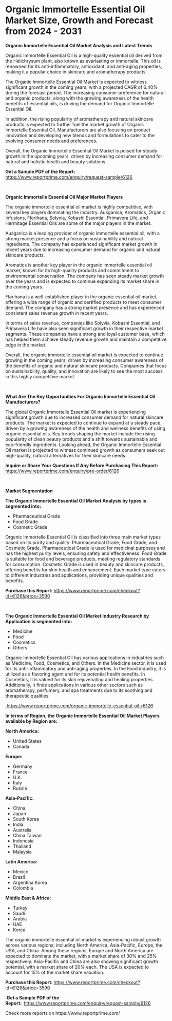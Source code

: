<p><h1>Organic Immortelle Essential Oil Market Size, Growth and Forecast from 2024 - 2031</h1></p><p><strong>Organic Immortelle Essential Oil Market Analysis and Latest Trends</strong></p>
<p><p>Organic Immortelle Essential Oil is a high-quality essential oil derived from the Helichrysum plant, also known as everlasting or immortelle. This oil is renowned for its anti-inflammatory, antioxidant, and anti-aging properties, making it a popular choice in skincare and aromatherapy products.</p><p>The Organic Immortelle Essential Oil Market is expected to witness significant growth in the coming years, with a projected CAGR of 6.40% during the forecast period. The increasing consumer preference for natural and organic products, along with the growing awareness of the health benefits of essential oils, is driving the demand for Organic Immortelle Essential Oil.</p><p>In addition, the rising popularity of aromatherapy and natural skincare products is expected to further fuel the market growth of Organic Immortelle Essential Oil. Manufacturers are also focusing on product innovation and developing new blends and formulations to cater to the evolving consumer needs and preferences.</p><p>Overall, the Organic Immortelle Essential Oil Market is poised for steady growth in the upcoming years, driven by increasing consumer demand for natural and holistic health and beauty solutions.</p></p>
<p><strong>Get a Sample PDF of the Report:&nbsp;</strong> <a href="https://www.reportprime.com/enquiry/request-sample/6126">https://www.reportprime.com/enquiry/request-sample/6126</a></p>
<p>&nbsp;</p>
<p><strong>Organic Immortelle Essential Oil Major Market Players</strong></p>
<p><p>The organic immortelle essential oil market is highly competitive, with several key players dominating the industry. Ausganica, Aromatics, Organic Infusions, Florihana, Solyvia, Kobashi Essential, Primavera Life, and Hermitage Essential Oils are some of the major players in the market.</p><p>Ausganica is a leading provider of organic immortelle essential oil, with a strong market presence and a focus on sustainability and natural ingredients. The company has experienced significant market growth in recent years due to increasing consumer demand for organic and natural skincare products.</p><p>Aromatics is another key player in the organic immortelle essential oil market, known for its high-quality products and commitment to environmental conservation. The company has seen steady market growth over the years and is expected to continue expanding its market share in the coming years.</p><p>Florihana is a well-established player in the organic essential oil market, offering a wide range of organic and certified products to meet consumer demand. The company has a strong market presence and has experienced consistent sales revenue growth in recent years.</p><p>In terms of sales revenue, companies like Solyvia, Kobashi Essential, and Primavera Life have also seen significant growth in their respective market segments. These companies have a strong and loyal customer base, which has helped them achieve steady revenue growth and maintain a competitive edge in the market.</p><p>Overall, the organic immortelle essential oil market is expected to continue growing in the coming years, driven by increasing consumer awareness of the benefits of organic and natural skincare products. Companies that focus on sustainability, quality, and innovation are likely to see the most success in this highly competitive market.</p></p>
<p>&nbsp;</p>
<p><strong>What Are The Key Opportunities For Organic Immortelle Essential Oil Manufacturers?</strong></p>
<p><p>The global Organic Immortelle Essential Oil market is experiencing significant growth due to increased consumer demand for natural skincare products. The market is expected to continue to expand at a steady pace, driven by a growing awareness of the health and wellness benefits of using organic essential oils. Key trends shaping the market include the rising popularity of clean beauty products and a shift towards sustainable and eco-friendly ingredients. Looking ahead, the Organic Immortelle Essential Oil market is projected to witness continued growth as consumers seek out high-quality, natural alternatives for their skincare needs.</p></p>
<p><strong>Inquire or Share Your Questions If Any Before Purchasing This Report:</strong> <a href="https://www.reportprime.com/enquiry/pre-order/6126">https://www.reportprime.com/enquiry/pre-order/6126</a></p>
<p>&nbsp;</p>
<p><strong>Market Segmentation</strong></p>
<p><strong>The Organic Immortelle Essential Oil Market Analysis by types is segmented into:</strong></p>
<p><ul><li>Pharmaceutical Grade</li><li>Food Grade</li><li>Cosmetic Grade</li></ul></p>
<p><p>Organic Immortelle Essential Oil is classified into three main market types based on its purity and quality: Pharmaceutical Grade, Food Grade, and Cosmetic Grade. Pharmaceutical Grade is used for medicinal purposes and has the highest purity levels, ensuring safety and effectiveness. Food Grade is suitable for food and beverage products, meeting regulatory standards for consumption. Cosmetic Grade is used in beauty and skincare products, offering benefits for skin health and enhancement. Each market type caters to different industries and applications, providing unique qualities and benefits.</p></p>
<p><strong>Purchase this Report:&nbsp;</strong><a href="https://www.reportprime.com/checkout?id=6126&price=3590">https://www.reportprime.com/checkout?id=6126&price=3590</a></p>
<p>&nbsp;</p>
<p><strong>The Organic Immortelle Essential Oil Market Industry Research by Application is segmented into:</strong></p>
<p><ul><li>Medicine</li><li>Food</li><li>Cosmetics</li><li>Others</li></ul></p>
<p><p>Organic Immortelle Essential Oil has various applications in industries such as Medicine, Food, Cosmetics, and Others. In the Medicine sector, it is used for its anti-inflammatory and anti-aging properties. In the Food industry, it is utilized as a flavoring agent and for its potential health benefits. In Cosmetics, it is valued for its skin rejuvenating and healing properties. Additionally, it finds applications in various other sectors such as aromatherapy, perfumery, and spa treatments due to its soothing and therapeutic qualities.</p></p>
<p><a href="https://www.reportprime.com/organic-immortelle-essential-oil-r6126">&nbsp;https://www.reportprime.com/organic-immortelle-essential-oil-r6126</a></p>
<p><strong>In terms of Region, the Organic Immortelle Essential Oil Market Players available by Region are:</strong></p>
<p>
    <p> <strong> North America: </strong>
        <ul>
            <li>United States</li>
            <li>Canada</li>
        </ul>
        </p> 
    <p> <strong> Europe: </strong>
        <ul>
            <li>Germany</li>
            <li>France</li>
            <li>U.K.</li>
            <li>Italy</li>
            <li>Russia</li>
        </ul>
        </p> 
    <p> <strong> Asia-Pacific: </strong>
        <ul>
            <li>China</li>
            <li>Japan</li>
            <li>South Korea</li>
            <li>India</li>
            <li>Australia</li>
            <li>China Taiwan</li>
            <li>Indonesia</li>
            <li>Thailand</li>
            <li>Malaysia</li>
        </ul>
        </p> 
    <p> <strong> Latin America: </strong>
        <ul>
            <li>Mexico</li>
            <li>Brazil</li>
            <li>Argentina Korea</li>
            <li>Colombia</li>
        </ul>
        </p> 
    <p> <strong> Middle East & Africa: </strong>
        <ul>
            <li>Turkey</li>
            <li>Saudi</li>
            <li>Arabia</li>
            <li>UAE</li>
            <li>Korea</li>
        </ul>
    </p>
    </p>
<p><p>The organic immortelle essential oil market is experiencing robust growth across various regions, including North America, Asia-Pacific, Europe, the USA, and China. Among these regions, Europe and North America are expected to dominate the market, with a market share of 30% and 25% respectively. Asia-Pacific and China are also showing significant growth potential, with a market share of 20% each. The USA is expected to account for 15% of the market share valuation.</p></p>
<p><strong>Purchase this Report: </strong><a href="https://www.reportprime.com/checkout?id=6126&price=3590">https://www.reportprime.com/checkout?id=6126&price=3590</a></p>
<p>&nbsp;<strong>Get a Sample PDF of the Report:&nbsp;&nbsp;</strong><a href="https://www.reportprime.com/enquiry/request-sample/6126">https://www.reportprime.com/enquiry/request-sample/6126</a></p>
<p><strong></strong></p>
<p>Check more reports on https://www.reportprime.com/</p>